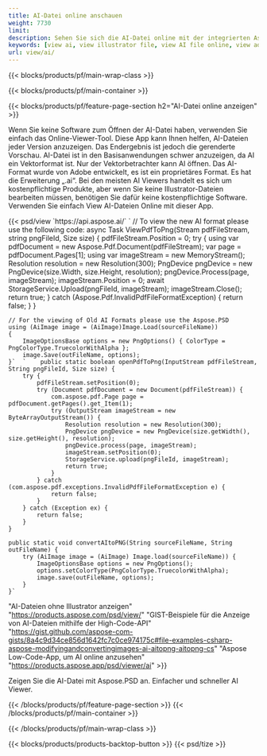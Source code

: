```yaml
---
title: AI-Datei online anschauen
weight: 7730
limit: 
description: Sehen Sie sich die AI-Datei online mit der integrierten Aspose-App an
keywords: [view ai, view illustrator file, view AI file online, view adobe illustrator, ai file preview, ai format view]
url: view/ai/
---
```


{{< blocks/products/pf/main-wrap-class >}}


{{< blocks/products/pf/main-container >}}

{{< blocks/products/pf/feature-page-section h2="AI-Datei online anzeigen" >}}
<p>Wenn Sie keine Software zum Öffnen der AI-Datei haben, verwenden Sie einfach das Online-Viewer-Tool. Diese App kann Ihnen helfen, AI-Dateien jeder Version anzuzeigen. Das Endergebnis ist jedoch die gerenderte Vorschau. AI-Datei ist in den Basisanwendungen schwer anzuzeigen, da AI ein Vektorformat ist. Nur der Vektorbetrachter kann AI öffnen. Das AI-Format wurde von Adobe entwickelt, es ist ein proprietäres Format. Es hat die Erweiterung „.ai“. Bei den meisten AI Viewers handelt es sich um kostenpflichtige Produkte, aber wenn Sie keine Illustrator-Dateien bearbeiten müssen, benötigen Sie dafür keine kostenpflichtige Software. Verwenden Sie einfach View AI-Dateien Online mit dieser App.</p>
{{< psd/view `https://api.aspose.ai/` 
`	// To view the new AI format please use the following code:
	async Task<bool> ViewPdfToPng(Stream pdfFileStream, string pngFileId, Size size)
	{
		pdfFileStream.Position = 0;
		try
		{
			using var pdfDocument = new Aspose.Pdf.Document(pdfFileStream);
			var page = pdfDocument.Pages[1];
			using var imageStream = new MemoryStream();
			Resolution resolution = new Resolution(300);
			PngDevice pngDevice = new PngDevice(size.Width, size.Height, resolution);
			pngDevice.Process(page, imageStream);
			imageStream.Position = 0;
			await StorageService.Upload(pngFileId, imageStream);
			imageStream.Close();
			return true;
		}
		catch (Aspose.Pdf.InvalidPdfFileFormatException)
		{
			return false;
		}
	}
	
	// For the viewing of Old AI Formats please use the Aspose.PSD
	using (AiImage image = (AiImage)Image.Load(sourceFileName))
	{
		ImageOptionsBase options = new PngOptions() { ColorType = PngColorType.TruecolorWithAlpha };
		image.Save(outFileName, options);
	}`  `    public static boolean openPdfToPng(InputStream pdfFileStream, String pngFileId, Size size) {
        try {
            pdfFileStream.setPosition(0);
            try (Document pdfDocument = new Document(pdfFileStream)) {
                com.aspose.pdf.Page page = pdfDocument.getPages().get_Item(1);
                try (OutputStream imageStream = new ByteArrayOutputStream()) {
                    Resolution resolution = new Resolution(300);
                    PngDevice pngDevice = new PngDevice(size.getWidth(), size.getHeight(), resolution);
                    pngDevice.process(page, imageStream);
                    imageStream.setPosition(0);
                    StorageService.upload(pngFileId, imageStream);
                    return true;
                }
            } catch (com.aspose.pdf.exceptions.InvalidPdfFileFormatException e) {
                return false;
            }
        } catch (Exception ex) {
            return false;
        }
    }

    public static void convertAItoPNG(String sourceFileName, String outFileName) {
        try (AiImage image = (AiImage) Image.load(sourceFileName)) {
            ImageOptionsBase options = new PngOptions();
            options.setColorType(PngColorType.TruecolorWithAlpha);
            image.save(outFileName, options);
        }
    }` 
"AI-Dateien ohne Illustrator anzeigen" "https://products.aspose.com/psd/view/" 
"GIST-Beispiele für die Anzeige von AI-Dateien mithilfe der High-Code-API" "https://gist.github.com/aspose-com-gists/8a4c9d34ce856d1642fc7c0ce974175c#file-examples-csharp-aspose-modifyingandconvertingimages-ai-aitopng-aitopng-cs" 
"Aspose Low-Code-App, um AI online anzusehen" "https://products.aspose.app/psd/viewer/ai" >}}
<p>Zeigen Sie die AI-Datei mit Aspose.PSD an. Einfacher und schneller AI Viewer.</p>
{{< /blocks/products/pf/feature-page-section >}}
{{< /blocks/products/pf/main-container >}}


{{< /blocks/products/pf/main-wrap-class >}}

{{< blocks/products/products-backtop-button >}}
{{< psd/tize >}}
